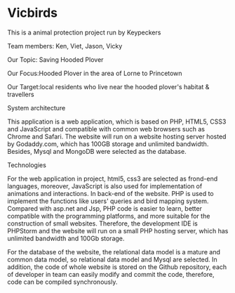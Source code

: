 # Vicbirds
This is a animal protection project run by Keypeckers

Team members: Ken, Viet, Jason, Vicky

Our Topic: Saving Hooded Plover

Our Focus:Hooded Plover in the area of Lorne to Princetown 

Our Target:local residents who live near the hooded plover's habitat & travellers

System architecture

This application is a web application, which is based on PHP, HTML5, CSS3 and JavaScript and compatible with common web browsers such as Chrome and Safari. The website will run on a website hosting server hosted by Godaddy.com, which has 100GB storage and unlimited bandwidth. Besides, Mysql and MongoDB were selected as the database. 

Technologies

For the web application in project, html5, css3 are selected as frond-end languages, moreover, JavaScript is also used for implementation of animations and interactions. In back-end of the website. PHP is used to implement the functions like users' queries and bird mapping system. Compared with asp.net and Jsp, PHP code is easier to learn, better compatible with the programming platforms, and more suitable for the construction of small websites. Therefore, the development IDE is PHPStorm and the website will run on a small PHP hosting server, which has unlimited bandwidth and 100Gb storage.

For the database of the website, the relational data model is  a mature and common data model, so relational data model and Mysql are selected.
In addition, the code of whole website is stored on the Github repository, each of developer in team can easily modify and commit the code, therefore, code can be compiled synchronously.
